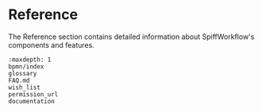 # Reference

The Reference section contains detailed information about SpiffWorkflow's components and features.

```{toctree}
:maxdepth: 1
bpmn/index
glossary
FAQ.md
wish_list
permission_url
documentation
```

